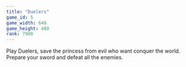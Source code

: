 ```yaml
---
title: "Duelers"
game_id: 5
game_width: 640
game_height: 480
rank: 7900
---
```

Play Duelers, save the princess from evil who want conquer the world. Prepare your sword and defeat all the enemies.